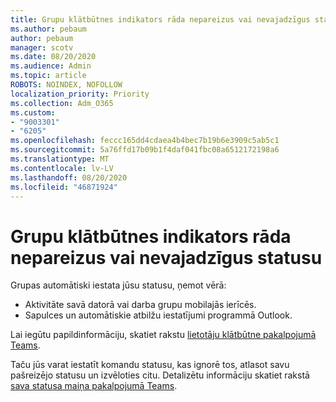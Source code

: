 ```yaml
---
title: Grupu klātbūtnes indikators rāda nepareizus vai nevajadzīgus statusu
ms.author: pebaum
author: pebaum
manager: scotv
ms.date: 08/20/2020
ms.audience: Admin
ms.topic: article
ROBOTS: NOINDEX, NOFOLLOW
localization_priority: Priority
ms.collection: Adm_O365
ms.custom:
- "9003301"
- "6205"
ms.openlocfilehash: feccc165dd4cdaea4b4bec7b19b6e3909c5ab5c1
ms.sourcegitcommit: 5a76ffd17b09b1f4daf041fbc08a6512172198a6
ms.translationtype: MT
ms.contentlocale: lv-LV
ms.lasthandoff: 08/20/2020
ms.locfileid: "46871924"
---
```

# <a name="teams-presence-indicator-shows-incorrect-or-unwanted-status"></a>Grupu klātbūtnes indikators rāda nepareizus vai nevajadzīgus statusu

Grupas automātiski iestata jūsu statusu, ņemot vērā:

- Aktivitāte savā datorā vai darba grupu mobilajās ierīcēs.
- Sapulces un automātiskie atbilžu iestatījumi programmā Outlook.

Lai iegūtu papildinformāciju, skatiet rakstu [lietotāju klātbūtne pakalpojumā Teams](https://docs.microsoft.com/microsoftteams/presence-admins).  

Taču jūs varat iestatīt komandu statusu, kas ignorē tos, atlasot savu pašreizējo statusu un izvēloties citu. Detalizētu informāciju skatiet rakstā [sava statusa maiņa pakalpojumā Teams](https://support.microsoft.com/office/change-your-status-in-teams-ce36ed14-6bc9-4775-a33e-6629ba4ff78e).